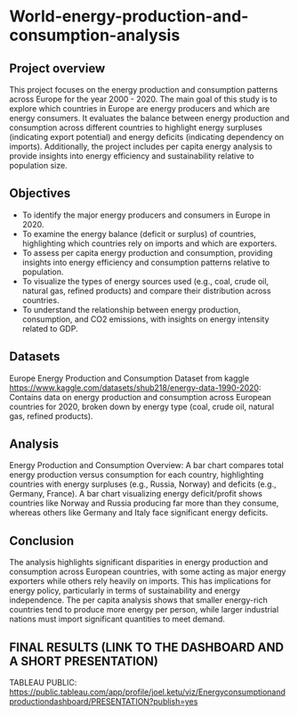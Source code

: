 # World-energy-production-and-consumption-analysis

## Project overview
This project focuses on the energy production and consumption patterns across Europe for the year 2000 - 2020. The main goal of this study is to explore which countries in Europe are energy producers and which are energy consumers. It evaluates the balance between energy production and consumption across different countries to highlight energy surpluses (indicating export potential) and energy deficits (indicating dependency on imports). Additionally, the project includes per capita energy analysis to provide insights into energy efficiency and sustainability relative to population size.

## Objectives
- To identify the major energy producers and consumers in Europe in 2020.
- To examine the energy balance (deficit or surplus) of countries, highlighting which countries rely on imports and which are exporters.
- To assess per capita energy production and consumption, providing insights into energy efficiency and consumption patterns relative to population.
- To visualize the types of energy sources used (e.g., coal, crude oil, natural gas, refined products) and compare their distribution across countries.
- To understand the relationship between energy production, consumption, and CO2 emissions, with insights on energy intensity related to GDP.

## Datasets
Europe Energy Production and Consumption Dataset from kaggle https://www.kaggle.com/datasets/shub218/energy-data-1990-2020: Contains data on energy production and consumption across European countries for 2020, broken down by energy type (coal, crude oil, natural gas, refined products).

## Analysis
Energy Production and Consumption Overview:
A bar chart compares total energy production versus consumption for each country, highlighting countries with energy surpluses (e.g., Russia, Norway) and deficits (e.g., Germany, France).
A bar chart visualizing energy deficit/profit shows countries like Norway and Russia producing far more than they consume, whereas others like Germany and Italy face significant energy deficits.

## Conclusion
The analysis highlights significant disparities in energy production and consumption across European countries, with some acting as major energy exporters while others rely heavily on imports. This has implications for energy policy, particularly in terms of sustainability and energy independence. The per capita analysis shows that smaller energy-rich countries tend to produce more energy per person, while larger industrial nations must import significant quantities to meet demand.

## FINAL RESULTS (LINK TO THE DASHBOARD AND A SHORT PRESENTATION)
TABLEAU PUBLIC: https://public.tableau.com/app/profile/joel.ketu/viz/Energyconsumptionandproductiondashboard/PRESENTATION?publish=yes
